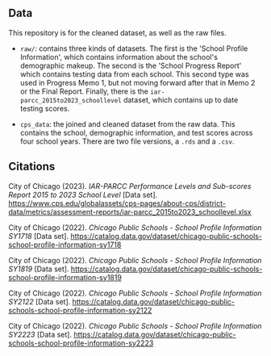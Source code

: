 ## Data

This repository is for the cleaned dataset, as well as the raw files. 

- `raw/`: contains three kinds of datasets. The first is the 'School Profile Information', which contains information about the school's demographic makeup. The second is the 'School Progress Report' which contains testing data from each school. This second type was used in Progress Memo 1, but not moving forward after that in Memo 2 or the Final Report. Finally, there is the `iar-parcc_2015to2023_schoollevel` dataset, which contains up to date testing scores.

- `cps_data`: the joined and cleaned dataset from the raw data. This contains the school, demographic information, and test scores across four school years. There are two file versions, a `.rds` and a `.csv`.

## Citations

City of Chicago (2023). *IAR-PARCC Performance Levels and Sub-scores Report	2015 to 2023 School Level* \[Data set\]. <https://www.cps.edu/globalassets/cps-pages/about-cps/district-data/metrics/assessment-reports/iar-parcc_2015to2023_schoollevel.xlsx> 

City of Chicago (2022). *Chicago Public Schools - School Profile Information SY1718* \[Data set\]. <https://catalog.data.gov/dataset/chicago-public-schools-school-profile-information-sy1718> 

City of Chicago (2022). *Chicago Public Schools - School Profile Information SY1819* \[Data set\]. <https://catalog.data.gov/dataset/chicago-public-schools-school-profile-information-sy1819> 

City of Chicago (2022). *Chicago Public Schools - School Profile Information SY2122* \[Data set\]. <https://catalog.data.gov/dataset/chicago-public-schools-school-profile-information-sy2122> 

City of Chicago (2022). *Chicago Public Schools - School Profile Information SY2223* \[Data set\]. <https://catalog.data.gov/dataset/chicago-public-schools-school-profile-information-sy2223> 